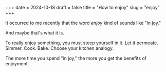 +++
date = 2024-10-18
draft = false
title = "How to enjoy"
slug = "enjoy"
+++

It occurred to me recently that the word _enjoy_ kind of sounds like "in joy." 

And maybe that's what it is.

To really enjoy something, you must steep yourself in it. Let it permeate. Simmer. Cook. Bake. Choose your kitchen analogy.

The more time you spend "in joy," the more you get the benefits of enjoyment.